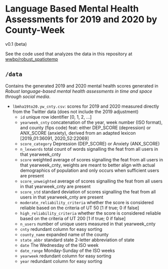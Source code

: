# Language Based Mental Health Assessments for 2019 and 2020 by County-Week 
v0.1 (beta)

See the code used that analyzes the data in this repository at [wwbp/robust_spatiotemp](https://github.com/wwbp/robust_spatiotemp)

## `/data`
Contains the generated 2019 and 2020 mental health scores generated in _Robust language-based mental health assessments in time and space through social media_.
- `lbmha19to20.yw_cnty.csv`: scores for 2019 and 2020 measured directly from the Twitter data (does not include the 2019 adjustment)
  - `id` unique row identifier [0, 1, 2, ...]
  - `yearweek_cnty` concatenation of the year, week number (ISO format), and county (fips code)
feat: either DEP_SCORE (depression) or ANX_SCORE (anxiety), derived from an adapted lexicon [2019_01:36091, 2020_52:22069]
  - `score_category` Depression (DEP_SCORE) or Anxiety (ANX_SCORE)
  - `n_lexwords` total count of words signalling the feat from all users in that yearweek_cnty
  - `score` weighted average of scores signalling the feat from all users in that yearweek_cnty, weights are meant to better align with actual demographics of population and only occurs when sufficient users are present
  - `score_unweighted` average of scores signalling the feat from all users in that yearweek_cnty are present
  - `score_std` standard deviation of scores signalling the feat from all users in that yearweek_cnty are present
  - `moderate_reliability_criteria` whether the score is considered reliable based on the criteria of UT 50 [1 if true; 0 if false]
  - `high_reliability_criteria` whether the score is considered reliable based on the criteria of UT 200 [1 if true; 0 if false]
  - `n_users` number of unique users measured in that yearweek_cnty
  - `cnty` redundant column for easy sorting
  - `county_name` expanded name of the county
  - `state_abbr` standard state 2-letter abbreviation of state
  - `date` The Wednesday of the ISO week
  - `date_range` Monday-Sunday of the ISO weeks
  - `yearweek` redundant column for easy sorting
  - `year` redundant column for easy sorting